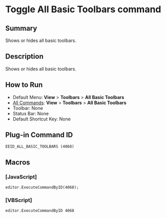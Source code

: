 # Toggle All Basic Toolbars command

## Summary

Shows or hides all basic toolbars.

## Description

Shows or hides all basic toolbars.

## How to Run

- Default Menu: **View** \> **Toolbars** \> **All Basic Toolbars**
- [All Commands](../tools/all_commands): **View** >
**Toolbars** \> **All Basic Toolbars**
- Toolbar: None
- Status Bar: None
- Default Shortcut Key: None

## Plug-in Command ID

```
EEID_ALL_BASIC_TOOLBARS (4068)```

## Macros

### \[JavaScript\]

```
editor.ExecuteCommandByID(4068);
```

### \[VBScript\]

```
editor.ExecuteCommandByID 4068
```
